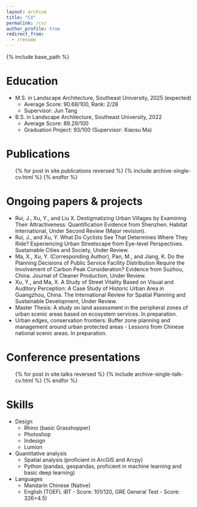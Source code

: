 ```yaml
---
layout: archive
title: "CV"
permalink: /cv/
author_profile: true
redirect_from:
  - /resume
---
```


{% include base_path %}

Education
======
* M.S. in Landscape Architecture, Southeast University, 2025 (expected)
  * Average Score: 90.68/100, Rank: 2/28
  * Supervisor: Jun Tang
* B.S. in Landscape Architecture, Southeast University, 2022
  * Average Score: 89.29/100
  * Graduation Project: 93/100 (Supervisor: Xiaosu Ma)


Publications
======
  <ul>{% for post in site.publications reversed %}
    {% include archive-single-cv.html %}
  {% endfor %}</ul>

Ongoing papers & projects
======
* Rui, J., Xu, Y., and Liu X. Destigmatizing Urban Villages by Examining Their Attractiveness: Quantification Evidence from Shenzhen. Habitat International, Under Second Review (Major revision).
* Rui, J., and Xu, Y. What Do Cyclists See That Determines Where They Ride? Experiencing Urban Streetscape from Eye-level Perspectives. Sustainable Cities and Society, Under Review.
* Ma, X., Xu, Y. (Corresponding Author), Pan, M., and Jiang, K. Do the Planning Decisions of Public Service Facility Distribution Require the Involvement of Carbon Peak Consideration? Evidence from Suzhou, China. Journal of Cleaner Production, Under Review.
* Xu, Y., and Ma, X. A Study of Street Vitality Based on Visual and Auditory Perception: A Case Study of Historic Urban Area in Guangzhou, China. The International Review for Spatial Planning and Sustainable Development, Under Review.
* Master Thesis: A study on land assessment in the peripheral zones of urban scenic areas based on ecosystem services. In preparation.
* Urban edges, conservation frontiers: Buffer zone planning and management around urban protected areas  - Lessons from Chinese national scenic areas. In preparation.
    
Conference presentations
======
  <ul>{% for post in site.talks reversed %}
    {% include archive-single-talk-cv.html  %}
  {% endfor %}</ul>

Skills
======
* Design
  * Rhino (basic Grasshopper)
  * Photoshop
  * Indesign
  * Lumion
* Quantitative analysis
  * Spatial analysis (proficient in ArcGIS and Arcpy)
  * Python (pandas, geopandas, proficient in machine learning and basic deep learning)
* Languages
  * Mandarin Chinese (Native)
  * English (TOEFL iBT - Score: 101/120, GRE General Test - Score: 326+4.5)

